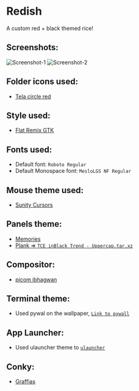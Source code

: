 # Redish
A custom red + black themed rice!

## Screenshots:

![Screenshot-1](https://cdn.discordapp.com/attachments/780366738536792064/993077522231205908/Screenshot_2022-07-03_14-51-04.png)
![Screenshot-2](https://cdn.discordapp.com/attachments/780366738536792064/993077521904062534/Screenshot_2022-07-03_14-49-01.png)

## Folder icons used:

- [Tela circle red](https://www.gnome-look.org/p/1359276/)

## Style used:
- [Flat Remix GTK](https://www.gnome-look.org/p/1297351/)

## Fonts used: 
- Default font: `Roboto Regular`
- Default Monospace font: `MesloLGS NF Regular`

## Mouse theme used:
- [Sunity Cursors](https://www.xfce-look.org/p/1703043)

## Panels theme:
- [Memories](https://github.com/Neeraj029/custom-xfce4-panel)
- [Plank => `TCE inBlack Trend - Uppercap.tar.xz`](https://www.pling.com/p/1305874/)

## Compositor:
- [picom ibhagwan](https://github.com/ibhagwan/picom-ibhagwan-git)

## Terminal theme:
- Used pywal on the wallpaper, [`Link to pywall`](https://github.com/dylanaraps/pywal)

## App Launcher:
- Used ulauncher theme to [`ulauncher`](https://github.com/sotsugov/ulauncher-eigen)

## Conky:
- [Graffias]()
